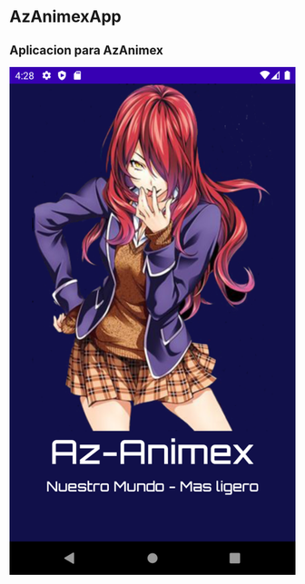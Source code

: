 # AzAnimexApp
## Aplicacion para AzAnimex


![](https://github.com/julioolivares90/AzAnimexApp/blob/master/app/src/main/images/img1.png)
